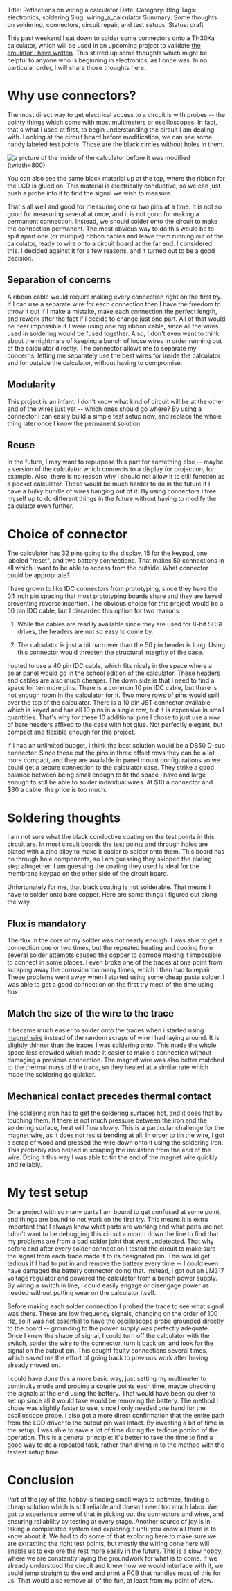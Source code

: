 Title: Reflections on wiring a calculator
Date: 
Category: Blog
Tags: electronics, soldering
Slug: wiring_a_calculator
Summary: Some thoughts on soldering, connectors, circuit repair, and test setups.
Status: draft

This past weekend I sat down to solder some connectors onto a TI-30Xa calculator, which will be used in an upcoming project to validate [the emulator I have written](aldenbradford.com/calculator_emulator). This stirred up some thoughts which might be helpful to anyone who is beginning in electronics, as I once was. In no particular order, I will share those thoughts here.

# Why use connectors?

The most direct way to get electrical access to a circuit is with probes -- the pointy things which come with most multimeters or oscilloscopes. In fact, that's what I used at first, to begin understanding the circuit I am dealing with. Looking at the circuit board before modification, we can see some handy labeled test points. Those are the black circles without holes in them.

![a picture of the inside of the calculator before it was modified]({attach}inside_before.jpg){:width=800}

You can also see the same black material up at the top, where the ribbon for the LCD is glued on. This material is electrically conductive, so we can just push a probe into it to find the signal we wish to measure.

That's all well and good for measuring one or two pins at a time. It is not so good for measuring several at once, and it is not good for making a permanent connection. Instead, we should solder onto the circuit to make the connection permanent. The most obvious way to do this would be to split apart one (or multiple) ribbon cables and leave them running out of the calculator, ready to wire onto a circuit board at the far end. I considered this. I decided against it for a few reasons, and it turned out to be a good decision.

## Separation of concerns

A ribbon cable would require making every connection right on the first try. If I can use a separate wire for each connection then I have the freedom to throw it out if I make a mistake, make each connection the perfect length, and rework after the fact if I decide to change just one part. All of that would be near impossible if I were using one big ribbon cable, since all the wires used in soldering would be fused together. Also, I don't even want to think about the nightmare of keeping a bunch of loose wires in order running out of the calculator directly. The connector allows me to separate my concerns, letting me separately use the best wires for inside the calculator and for outside the calculator, without having to compromise.

## Modularity

This project is an infant. I don't know what kind of circuit will be at the other end of the wires just yet -- which ones should go where? By using a connector I can easily build a simple test setup now, and replace the whole thing later once I know the permanent solution.

## Reuse

In the future, I may want to repurpose this part for something else -- maybe a version of the calculator which connects to a display for projection, for example. Also, there is no reason why I should not allow it to still function as a pocket calculator. Those would be much harder to do in the future if I have a bulky bundle of wires hanging out of it. By using connectors I free myself up to do different things in the future without having to modify the calculator even further.

# Choice of connector

The calculator has 32 pins going to the display, 15 for the keypad, one labeled "reset", and two battery connections. That makes 50 connections in all which I want to be able to access from the outside. What connector could be appropriate?

I have grown to like IDC connectors from prototyping, since they have the 0.1 inch pin spacing that most prototyping boards share and they are keyed preventing reverse insertion. The obvious choice for this project would be a 50 pin IDC cable, but I discarded this option for two reasons:

1. While the cables are readily available since they are used for 8-bit SCSI drives, the headers are not so easy to come by.

2. The calculator is just a bit narrower than the 50 pin header is long. Using this connector would threaten the structural integrity of the case.

I opted to use a 40 pin IDC cable, which fits nicely in the space where a solar panel would go in the school edition of the calculator. These headers and cables are also much cheaper. The down side is that I need to find a space for ten more pins. There is a common 10 pin IDC cable, but there is not enough room in the calculator for it. Two more rows of pins would spill over the top of the calculator. There is a 10 pin JST connector available which is keyed and has all 10 pins in a single row, but it is expensive in small quantities. That's why for these 10 additional pins I chose to just use a row of bare headers affixed to the case with hot glue. Not perfectly elegant, but compact and flexible enough for this project.

If I had an unlimited budget, I think the best solution would be a DB50 D-sub connector. Since these put the pins in three offset rows they can be a lot more compact, and they are available in panel mount configurations so we could get a secure connection to the calculator case. They strike a good balance between being small enough to fit the space I have and large enough to still be able to solder individual wires. At $10 a connector and $30 a cable, the price is too much.

# Soldering thoughts

I am not sure what the black conductive coating on the test points in this circuit are. In most circuit boards the test points and through holes are plated with a zinc alloy to make it easier to solder onto them. This board has no through hole components, so I am guessing they skipped the plating step altogether. I am guessing the coating they used is ideal for the membrane keypad on the other side of the circuit board.

Unfortunately for me, that black coating is not solderable. That means I have to solder onto bare copper. Here are some things I figured out along the way.

## Flux is mandatory

The flux in the core of my solder was not nearly enough. I was able to get a connection one or two times, but the repeated heating and cooling from several solder attempts caused the copper to corrode making it impossible to connect in some places. I even broke one of the traces at one point from scraping away the corrosion too many times, which I then had to repair. These problems went away when I started using some cheap paste solder. I was able to get a good connection on the first try most of the time using flux.

## Match the size of the wire to the trace

It became much easier to solder onto the traces when i started using [magnet wire](https://www.adafruit.com/product/3522) instead of the random scraps of wire I had laying around. It is slightly thinner than the traces I was soldering onto. This made the whole space less crowded which made it easier to make a connection without damaging a previous connection. The magnet wire was also better matched to the thermal mass of the trace, so they heated at a similar rate which made the soldering go quicker.

## Mechanical contact precedes thermal contact

The soldering iron has to get the soldering surfaces hot, and it does that by touching them. If there is not much pressure between the iron and the soldering surface, heat will flow slowly. This is a particular challenge for the magnet wire, as it does not resist bending at all. In order to tin the wire, I got a scrap of wood and pressed the wire down onto it using the soldering iron. This probably also helped in scraping the insulation from the end of the wire. Doing it this way I was able to tin the end of the magnet wire quickly and reliably.

# My test setup

On a project with so many parts I am bound to get confused at some point, and things are bound to not work on the first try. This means it is extra important that I always know what parts are working and what parts are not. I don't want to be debugging this circuit a month down the line to find that my problems are from a bad solder joint that went undetected. That why before and after every solder connection I tested the circuit to make sure the signal from each trace made it to its designated pin. This would get tedious if I had to put in and remove the battery every time -- I could even have damaged the battery connector doing that. Instead, I got out an LM317 voltage regulator and powered the calculator from a bench power supply. By wiring a switch in line, I could easily engage or disengage power as needed without putting wear on the calculator itself.

Before making each solder connection I probed the trace to see what signal was there. These are low frequency signals, changing on the order of 100 Hz, so it was not essential to have the oscilloscope probe grounded directly to the board -- grounding to the power supply was perfectly adequate. Once I knew the shape of signal, I could turn off the calculator with the switch, solder the wire to the connector, turn it back on, and look for the signal on the output pin. This caught faulty connections several times, which saved me the effort of going back to previous work after having already moved on.

I could have done this a more basic way, just setting my multimeter to continuity mode and probing a couple points each time, maybe checking the signals at the end using the battery. That would have been quicker to set up since all it would take would be removing the battery. The method I chose was slightly faster to use, since I only needed one hand for the oscilloscope probe. I also got a more direct confirmation that the entire path from the LCD driver to the output pin was intact. By investing a bit of time in the setup, I was able to save a lot of time during the tedious portion of the operation. This is a general principle: it's better to take the time to find a good way to do a repeated task, rather than diving in to the method with the fastest setup time.

# Conclusion

Part of the joy of this hobby is finding small ways to optimize, finding a cheap solution which is still reliable and doesn't need too much labor. We got to experience some of that in picking out the connectors and wires, and ensuring reliability by testing at every stage. Another source of joy is in taking a complicated system and exploring it until you know all there is to know about it. We had to do some of that exploring here to make sure we are extracting the right test points, but mostly the wiring done here will enable us to explore the rest more easily in the future. This is a slow hobby, where we are constantly laying the groundwork for what is to come. If we already understood the circuit and knew how we would interface with it, we could jump straight to the end and print a PCB that handles most of this for us. That would also remove all of the fun, at least from my point of view.
